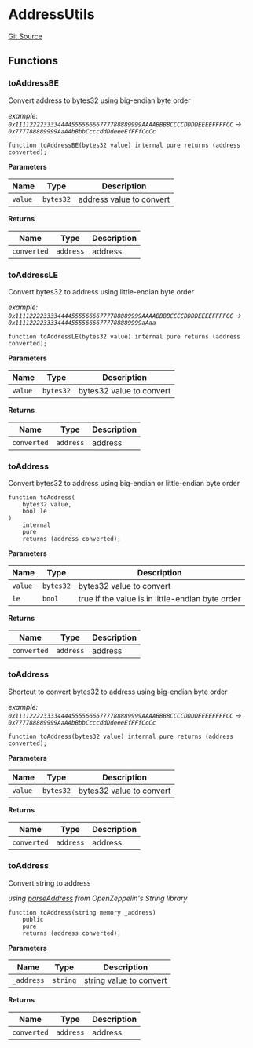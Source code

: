 # AddressUtils
[Git Source](https://github.com/ambrosus/token-bridge/blob/feca847ded93a058080932a4b6dbb25928c5534c/contracts/utils/AddressUtils.sol)


## Functions
### toAddressBE

Convert address to bytes32 using big-endian byte order

*example: `0x111122223333444455556666777788889999AAAABBBBCCCCDDDDEEEEFFFFCC` -> `0x777788889999AaAAbBbbCcccddDdeeeEfFFfCcCc`*


```solidity
function toAddressBE(bytes32 value) internal pure returns (address converted);
```
**Parameters**

|Name|Type|Description|
|----|----|-----------|
|`value`|`bytes32`|address value to convert|

**Returns**

|Name|Type|Description|
|----|----|-----------|
|`converted`|`address`|address|


### toAddressLE

Convert bytes32 to address using little-endian byte order

*example: `0x111122223333444455556666777788889999AAAABBBBCCCCDDDDEEEEFFFFCC` -> `0x111122223333444455556666777788889999aAaa`*


```solidity
function toAddressLE(bytes32 value) internal pure returns (address converted);
```
**Parameters**

|Name|Type|Description|
|----|----|-----------|
|`value`|`bytes32`|bytes32 value to convert|

**Returns**

|Name|Type|Description|
|----|----|-----------|
|`converted`|`address`|address|


### toAddress

Convert bytes32 to address using big-endian or little-endian byte order


```solidity
function toAddress(
    bytes32 value,
    bool le
)
    internal
    pure
    returns (address converted);
```
**Parameters**

|Name|Type|Description|
|----|----|-----------|
|`value`|`bytes32`|bytes32 value to convert|
|`le`|`bool`|true if the value is in little-endian byte order|

**Returns**

|Name|Type|Description|
|----|----|-----------|
|`converted`|`address`|address|


### toAddress

Shortcut  to convert bytes32 to address using big-endian byte order

*example: `0x111122223333444455556666777788889999AAAABBBBCCCCDDDDEEEEFFFFCC` -> `0x777788889999AaAAbBbbCcccddDdeeeEfFFfCcCc`*


```solidity
function toAddress(bytes32 value) internal pure returns (address converted);
```
**Parameters**

|Name|Type|Description|
|----|----|-----------|
|`value`|`bytes32`|bytes32 value to convert|

**Returns**

|Name|Type|Description|
|----|----|-----------|
|`converted`|`address`|address|


### toAddress

Convert string to address

*using [parseAddress](https://docs.openzeppelin.com/contracts/5.x/api/utils#Strings-parseAddress-string-) from OpenZeppelin's String library*


```solidity
function toAddress(string memory _address)
    public
    pure
    returns (address converted);
```
**Parameters**

|Name|Type|Description|
|----|----|-----------|
|`_address`|`string`|string value to convert|

**Returns**

|Name|Type|Description|
|----|----|-----------|
|`converted`|`address`|address|


